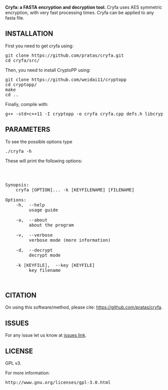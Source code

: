 <b>Cryfa: a FASTA encryption and decryption tool.</b> Cryfa uses AES symmetric encryption, with very fast processing times. Cryfa can be applied to any fasta file.


## INSTALLATION

First you need to get cryfa using:
<pre>
git clone https://github.com/pratas/cryfa.git
cd cryfa/src/
</pre>
Then, you need to install CryptoPP using:
<pre>
git clone https://github.com/weidai11/cryptopp
cd cryptopp/
make
cd ..
</pre>
Finally, compile with:
<pre>
g++ -std=c++11 -I cryptopp -o cryfa cryfa.cpp defs.h libcryptopp.a
</pre>

## PARAMETERS

To see the possible options type
<pre>
./cryfa -h
</pre>
These will print the following options:
<pre>
<p>

Synopsis:
    cryfa [OPTION]... -k [KEYFILENAME] [FILENAME]

Options:
    -h,  --help
         usage guide

    -a,  --about
         about the program

    -v,  --verbose
         verbose mode (more information)

    -d,  --decrypt
         decrypt mode

    -k [KEYFILE],  --key [KEYFILE]
         key filename
</p>
</pre>

## CITATION ##

On using this software/method, please cite: https://github.com/pratas/cryfa.

## ISSUES ##

For any issue let us know at [issues link](https://github.com/pratas/cryfa/issues).

## LICENSE

GPL v3.

For more information:
<pre>http://www.gnu.org/licenses/gpl-3.0.html</pre>

